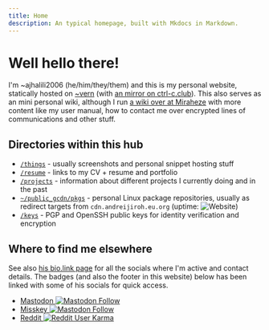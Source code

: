 ```yaml
---
title: Home
description: An typical homepage, built with Mkdocs in Markdown.
---
```

# Well hello there!

I'm ~ajhalili2006 (he/him/they/them) and this is my personal website, statically hosted on [~vern][tilde-vern]
(with [an mirror on ctrl-c.club][tilde-ctrlc]). This also serves as an mini personal wiki, although I run
[a wiki over at Miraheze](https://ajhalili2006.miraheze.org) with more content like my user manual, how to
contact me over encrypted lines of communications and other stuff.

[tilde-vern]: https://ajhalili2006.vern.cc
[tilde-ctrlc]: https://ctrl-c.club/~ajhalili2006

## Directories within this hub

* [`/things`](./things) - usually screenshots and personal snippet hosting stuff
* [`/resume`](./resume) - links to my CV + resume and portfolio
* [`/projects`](./projects) - information about different projects I currently doing and in the past
* [`~/public_gcdn/pkgs`](https://gcdn.vern.cc/users/ajhalili2006/pkgs) - personal Linux package repositories, usually as redirect targets from
`cdn.andreijiroh.eu.org`
(uptime: ![Website](https://img.shields.io/website?down_color=red&down_message=Not%20reachable&label=cdn.andreijiroh.dev&style=for-the-badge&up_color=light%20green&up_message=Reachable&url=https%3A%2F%2Fajhalili2006-cdnserve.builtwithdark.com))
* [`/keys`](./keys) - PGP and OpenSSH public keys for identity verification and encryption

## Where to find me elsewhere

See also [his bio.link page][biolink] for all the socials where I'm active and contact details. The badges (and also the footer
in this website) below has been linked with some of his socials for quick access.

* [Mastodon ![Mastodon Follow](https://img.shields.io/mastodon/follow/108807402634952369?domain=https%3A%2F%2Ftilde.zone&label=%40ajhalili2006%40tilde.zone&logo=mastodon&style=for-the-badge)][mstdn]
* [Misskey ![Mastodon Follow](https://img.shields.io/mastodon/follow/109396831534981384?domain=https%3A%2F%2Ftilde.zone&label=%40ajhalili2006%3Amk.nixnet.social%20%28misskey%29&style=for-the-badge)](https://mk.nixnet.social/users/97y4e9s241)
* [Reddit ![Reddit User Karma](https://img.shields.io/reddit/user-karma/combined/andreihalili?logo=reddit&style=for-the-badge)][reddit]

[reddit]: https://reddit.com/user/andreihalili
[biolink]: https://ajhalili2006.bio.link
[mstdn]: https://tilde.zone/@ajhalili2006
